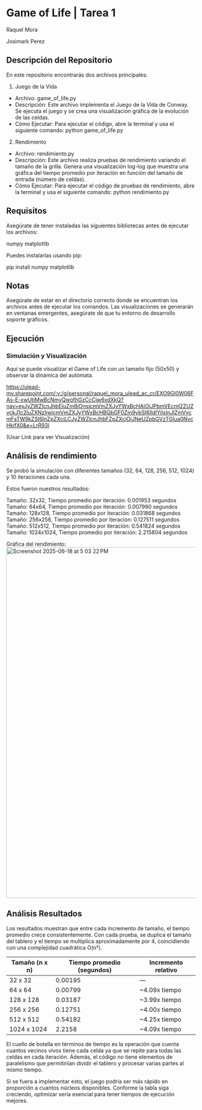 # Game of Life | Tarea 1

Raquel Mora

Josimark Perez

## Descripción del Repositorio

En este repositorio encontrarás dos archivos principales:

1. Juego de la Vida

- Archivo: game_of_life.py
- Descripción: Este archivo implementa el Juego de la Vida de Conway. Se ejecuta el juego y se crea una visualización gráfica de la evolución de las celdas.
- Cómo Ejecutar: Para ejecutar el código, abre la terminal y usa el siguiente comando: python game_of_life.py


2. Rendimiento

- Archivo: rendimiento.py
- Descripción: Este archivo realiza pruebas de rendimiento variando el tamaño de la grilla. Genera una visualización log-log que muestra una gráfica del tiempo promedio por iteración en función del tamaño de entrada (número de celdas).
- Cómo Ejecutar: Para ejecutar el código de pruebas de rendimiento, abre la terminal y usa el siguiente comando: python rendimiento.py

## Requisitos

Asegúrate de tener instaladas las siguientes bibliotecas antes de ejecutar los archivos:

numpy
matplotlib

Puedes instalarlas usando pip:

pip install numpy matplotlib

## Notas
Asegúrate de estar en el directorio correcto donde se encuentran los archivos antes de ejecutar los comandos.
Las visualizaciones se generarán en ventanas emergentes, asegúrate de que tu entorno de desarrollo soporte gráficos.

## Ejecución

### Simulación y Visualización
 Aquí se puede visualizar el Game of Life con un tamaño fijo (50x50) y observar la dinámica del autómata.

https://ulead-my.sharepoint.com/:v:/g/personal/raquel_mora_ulead_ac_cr/EXO9Gl0W06FAs-E-xwUtiMwBcNmyQwofhGzCcCjw6xdXkQ?nav=eyJyZWZlcnJhbEluZm8iOnsicmVmZXJyYWxBcHAiOiJPbmVEcml2ZUZvckJ1c2luZXNzIiwicmVmZXJyYWxBcHBQbGF0Zm9ybSI6IldlYiIsInJlZmVycmFsTW9kZSI6InZpZXciLCJyZWZlcnJhbFZpZXciOiJNeUZpbGVzTGlua0NvcHkifX0&e=LrR93l

(Usar Link para ver Visualización)

## Análisis de rendimiento
Se probó la simulación con diferentes tamaños (32, 64, 128, 256, 512, 1024) y 10 iteraciones cada una.

Estos fueron nuestros resultados:

Tamaño: 32x32, Tiempo promedio por iteración: 0.001953 segundos
Tamaño: 64x64, Tiempo promedio por iteración: 0.007990 segundos
Tamaño: 128x128, Tiempo promedio por iteración: 0.031868 segundos
Tamaño: 256x256, Tiempo promedio por iteración: 0.127511 segundos
Tamaño: 512x512, Tiempo promedio por iteración: 0.541824 segundos
Tamaño: 1024x1024, Tiempo promedio por iteración: 2.215804 segundos

Gráfica del rendimiento:
<img width="931" alt="Screenshot 2025-06-18 at 5 03 22 PM" src="https://github.com/user-attachments/assets/a6745d2f-557f-41ec-adf6-06db8bedddac" />

## Análisis Resultados

Los resultados muestran que entre cada incremento de tamaño, el tiempo promedio crece consistentemente. Con cada prueba, se duplica el tamaño del tablero y el tiempo se multiplica aproximadamente por 4, coincidiendo con una complejidad cuadrática O(n²).

| Tamaño (n x n) | Tiempo promedio (segundos) | Incremento relativo |
| -------------- | -------------------------- | ------------------------------ |
| 32 x 32        | 0.00195                    | —                              |
| 64 x 64        | 0.00799                    | \~4.09x tiempo                 |
| 128 x 128      | 0.03187                    | \~3.99x tiempo                 |
| 256 x 256      | 0.12751                    | \~4.00x tiempo                 |
| 512 x 512      | 0.54182                    | \~4.25x tiempo                 |
| 1024 x 1024    | 2.2158                     | \~4.09x tiempo                 |

El cuello de botella en términos de tiempo es la operación que cuenta cuantos vecinos vivos tiene cada celda ya  que se repite para todas las celdas en cada iteración.  Además, el código no tiene elementos de paralelismo que permitiriían dividir el tablero y procesar varias partes al mismo tiempo. 

Si se fuera a implementar esto, el juego podría ser más rápido en proporción a cuantos núcleos disponibles. Conforme la tabla siga creciendo, optimizar sería esencial para tener tiempos de ejecución mejores.
